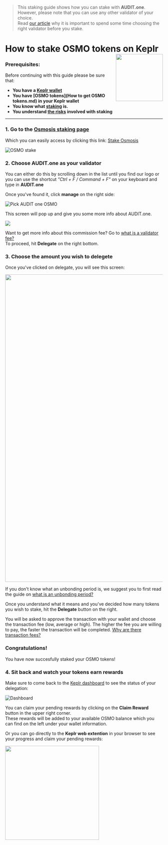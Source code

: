   > This staking guide shows how you can stake with **AUDIT.one**. <br>
  > However, please note that you can use any other validator of your choice. <br>
  > Read [our article](Importance_of_choosing_the_right_validator.md) why it is important to spend some time choosing the right validator before you stake.

# How to stake OSMO tokens on Keplr [<img align="right" width="150" src="https://user-images.githubusercontent.com/95366163/145463556-c4dd11d9-e1e9-4c55-8ee0-09fdbe81c3a0.png">](How_to_stake_OSMO_with_Keplr_Mobile.md)

### Prerequisites:

Before continuing with this guide please be sure that:

- **You have a [Keplr wallet](How_to_create_a_Keplr_wallet.md)**
- **You have [OSMO tokens](How to get OSMO tokens.md) in your Keplr wallet**
- **You know what [staking](What_is_staking.md) is.**
- **You understand [the risks](Risks_of_staking.md) involved with staking**

***

### **1.  Go to the [Osmosis staking page](https://wallet.keplr.app/#/osmosis/stake)**

Which you can easily access by clicking this link: [Stake Osmosis](https://wallet.keplr.app/#/osmosis/stake)

![OSMO stake](https://user-images.githubusercontent.com/95366163/146043409-36de4ed2-017a-4ec9-8ff1-64bf6a89fb8c.png)


### **2.  Choose AUDIT.one as your validator**

You can either do this by scrolling down in the list until you find our logo or you can use the shortcut _"Ctrl + F / Command + F"_ on your keyboard and type in **AUDIT.one**

Once you've found it, click **manage** on the right side:

![Pick AUDIT one OSMO](https://user-images.githubusercontent.com/95366163/144635753-acd8f7c2-923c-414c-83bb-370d34a83241.png)

This screen will pop up and give you some more info about AUDIT.one. 

<img src="https://user-images.githubusercontent.com/95366163/144636564-9345e8c2-37dd-42fc-9a39-ea3d13940fed.png">

Want to get more info about this commission fee? Go to [what is a validator fee?](Validator_fee.md)<br>
To proceed, hit **Delegate** on the right bottom.


### **3.  Choose the amount you wish to delegete**

Once you've clicked on delegate, you will see this screen:

<img width="981px" src="https://user-images.githubusercontent.com/95366163/144875117-a95be0c4-388b-4562-9838-fa41fd4f6a54.png">
 
If you don't know what an unbonding period is, we suggest you to first read the guide on [what is an unbonding period?](Unbonding_period.md)

Once you understand what it means and you've decided how many tokens you wish to stake, hit the **Delegate** button on the right.

You will be asked to approve the transaction with your wallet and choose the transaction fee (low, average or high). 
The higher the fee you are willing to pay, the faster the transaction will be completed. [Why are there transaction fees?](Transaction_fees.md)


### **Congratulations!** 
You have now succesfully staked your OSMO tokens!


### **4.  Sit back and watch your tokens earn rewards**

Make sure to come back to the [Keplr dashboard](https://wallet.keplr.app/#/dashboard) to see the status of your delegation:

![Dashboard](https://user-images.githubusercontent.com/95366163/144883216-74020bb8-5a1b-419c-8229-a26c007e51ac.png)

You can claim your pending rewards by clicking on the **Claim Reward** button in the upper right corner.<br>
These rewards will be added to your available OSMO balance which you can find on the left under your wallet information.<br>

Or you can go directly to the **Keplr web extention** in your browser to see your progress and claim your pending rewards:

<img width="300px" align="center" src="https://user-images.githubusercontent.com/95366163/144886384-0b798147-2d36-4788-a261-e15151d30c13.png">

